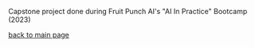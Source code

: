 Capstone project done during Fruit Punch AI's "AI In Practice" Bootcamp (2023)  

[back to main page](https://github.com/shooby-d/projects)

